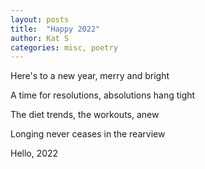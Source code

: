 ```yaml
---
layout: posts
title:  "Happy 2022"
author: Kat S
categories: misc, poetry
---
```


Here's to a new year, merry and bright

A time for resolutions, absolutions hang tight

The diet trends, the workouts, anew

Longing never ceases in the rearview

Hello, 2022

